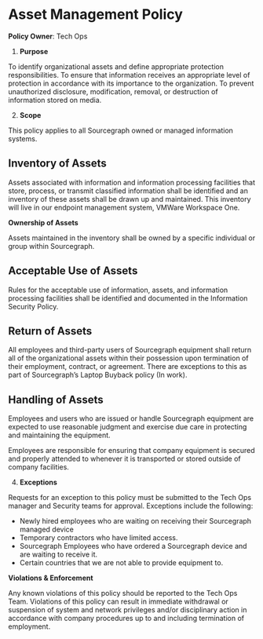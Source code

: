 # **Asset Management Policy**

**Policy Owner**: Tech Ops

1. **Purpose**

To identify organizational assets and define appropriate protection responsibilities. To ensure that information receives an appropriate level of protection in accordance with its importance to the organization. To prevent unauthorized disclosure, modification, removal, or destruction of information stored on media.

2. **Scope**

This policy applies to all Sourcegraph owned or managed information systems.

## **Inventory of Assets**

Assets associated with information and information processing facilities that store, process, or transmit classified information shall be identified and an inventory of these assets shall be drawn up and maintained. This inventory will live in our endpoint management system, VMWare Workspace One.

**Ownership of Assets**

Assets maintained in the inventory shall be owned by a specific individual or group within Sourcegraph.

## **Acceptable Use of Assets**

Rules for the acceptable use of information, assets, and information processing facilities shall be identified and documented in the Information Security Policy.

## **Return of Assets**

All employees and third-party users of Sourcegraph equipment shall return all of the organizational assets within their possession upon termination of their employment, contract, or agreement. There are exceptions to this as part of Sourcegraph’s Laptop Buyback policy (In work).

## **Handling of Assets**

Employees and users who are issued or handle Sourcegraph equipment are expected to use reasonable judgment and exercise due care in protecting and maintaining the equipment.

Employees are responsible for ensuring that company equipment is secured and properly attended to whenever it is transported or stored outside of company facilities.

4. **Exceptions**

Requests for an exception to this policy must be submitted to the Tech Ops manager and Security teams for approval. Exceptions include the following:

- Newly hired employees who are waiting on receiving their Sourcegraph managed device
- Temporary contractors who have limited access.
- Sourcegraph Employees who have ordered a Sourcegraph device and are waiting to receive it.
- Certain countries that we are not able to provide equipment to.

**Violations & Enforcement**

Any known violations of this policy should be reported to the Tech Ops Team. Violations of this policy can result in immediate withdrawal or suspension of system and network privileges and/or disciplinary action in accordance with company procedures up to and including termination of employment.
